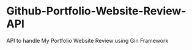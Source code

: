 # Github-Portfolio-Website-Review-API
API to handle My Portfolio Website Review using Gin Framework
